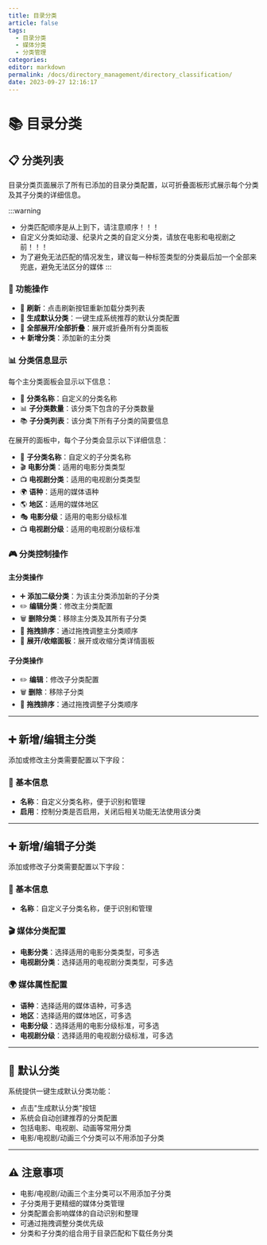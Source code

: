 ```yaml
---
title: 目录分类
article: false
tags: 
  - 目录分类
  - 媒体分类
  - 分类管理
categories: 
editor: markdown
permalink: /docs/directory_management/directory_classification/
date: 2023-09-27 12:16:17
---
```


# 📚 目录分类

## 📋 分类列表

目录分类页面展示了所有已添加的目录分类配置，以可折叠面板形式展示每个分类及其子分类的详细信息。

:::warning
- 分类匹配顺序是从上到下，请注意顺序！！！
- 自定义分类如动漫、纪录片之类的自定义分类，请放在电影和电视剧之前！！！
- 为了避免无法匹配的情况发生，建议每一种标签类型的分类最后加一个全部来兜底，避免无法区分的媒体
:::

### 🎯 功能操作

- 🔄 **刷新**：点击刷新按钮重新加载分类列表
- 🔄 **生成默认分类**：一键生成系统推荐的默认分类配置
- 🔼 **全部展开/全部折叠**：展开或折叠所有分类面板
- ➕ **新增分类**：添加新的主分类

### 📊 分类信息显示

每个主分类面板会显示以下信息：

- 📝 **分类名称**：自定义的分类名称
- 📊 **子分类数量**：该分类下包含的子分类数量
- 📚 **子分类列表**：该分类下所有子分类的简要信息

在展开的面板中，每个子分类会显示以下详细信息：

- 📝 **子分类名称**：自定义的子分类名称
- 🎬 **电影分类**：适用的电影分类类型
- 📺 **电视剧分类**：适用的电视剧分类类型
- 🌍 **语种**：适用的媒体语种
- 🌎 **地区**：适用的媒体地区
- 🎭 **电影分级**：适用的电影分级标准
- 📺 **电视剧分级**：适用的电视剧分级标准

### 🎮 分类控制操作

#### 主分类操作

- ➕ **添加二级分类**：为该主分类添加新的子分类
- ✏️ **编辑分类**：修改主分类配置
- 🗑️ **删除分类**：移除主分类及其所有子分类
- 🎯 **拖拽排序**：通过拖拽调整主分类顺序
- 🔼 **展开/收缩面板**：展开或收缩分类详情面板

#### 子分类操作

- ✏️ **编辑**：修改子分类配置
- 🗑️ **删除**：移除子分类
- 🎯 **拖拽排序**：通过拖拽调整子分类顺序

---

## ➕ 新增/编辑主分类

添加或修改主分类需要配置以下字段：

### 📝 基本信息

- **名称**：自定义分类名称，便于识别和管理
- **启用**：控制分类是否启用，关闭后相关功能无法使用该分类

---

## ➕ 新增/编辑子分类

添加或修改子分类需要配置以下字段：

### 📝 基本信息

- **名称**：自定义子分类名称，便于识别和管理

### 🎬 媒体分类配置

- **电影分类**：选择适用的电影分类类型，可多选
- **电视剧分类**：选择适用的电视剧分类类型，可多选

### 🌍 媒体属性配置

- **语种**：选择适用的媒体语种，可多选
- **地区**：选择适用的媒体地区，可多选
- **电影分级**：选择适用的电影分级标准，可多选
- **电视剧分级**：选择适用的电视剧分级标准，可多选

---

## 🔄 默认分类

系统提供一键生成默认分类功能：

- 点击"生成默认分类"按钮
- 系统会自动创建推荐的分类配置
- 包括电影、电视剧、动画等常用分类
- 电影/电视剧/动画三个分类可以不用添加子分类

---

## ⚠️ 注意事项

- 电影/电视剧/动画三个主分类可以不用添加子分类
- 子分类用于更精细的媒体分类管理
- 分类配置会影响媒体的自动识别和整理
- 可通过拖拽调整分类优先级
- 分类和子分类的组合用于目录匹配和下载任务分类